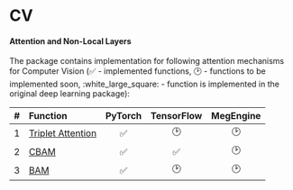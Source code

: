 # CV

#### Attention and Non-Local Layers

The package contains implementation for following attention mechanisms for Computer Vision \(✅ - implemented functions, 🕑 - functions to be implemented soon, :white\_large\_square: - function is implemented in the original deep learning package\):

| \# | Function | PyTorch | TensorFlow | MegEngine |
| :---: | :--- | :---: | :---: | :---: |
| 1 | [Triplet Attention](https://arxiv.org/abs/2010.03045) | ✅ | 🕑 | 🕑 |
| 2 | [CBAM](https://openaccess.thecvf.com/content_ECCV_2018/html/Sanghyun_Woo_Convolutional_Block_Attention_ECCV_2018_paper.html) | ✅ | ✅ | 🕑 |
| 3 | [BAM](http://bmvc2018.org/contents/papers/0092.pdf) | ✅ | 🕑 | 🕑 |

